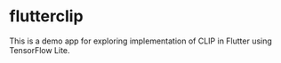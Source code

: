 # flutterclip

This is a demo app  for exploring implementation of CLIP in Flutter using TensorFlow Lite. 
